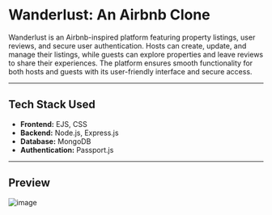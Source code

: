 # Wanderlust: An Airbnb Clone

Wanderlust is an Airbnb-inspired platform featuring property listings, user reviews, and secure user authentication. Hosts can create, update, and manage their listings, while guests can explore properties and leave reviews to share their experiences. The platform ensures smooth functionality for both hosts and guests with its user-friendly interface and secure access.

---

## Tech Stack Used

- **Frontend:** EJS, CSS
- **Backend:** Node.js, Express.js
- **Database:** MongoDB 
- **Authentication:** Passport.js 

---

## Preview
![image](https://github.com/user-attachments/assets/b2d88279-97e0-46d0-a215-9b113395d02f)





